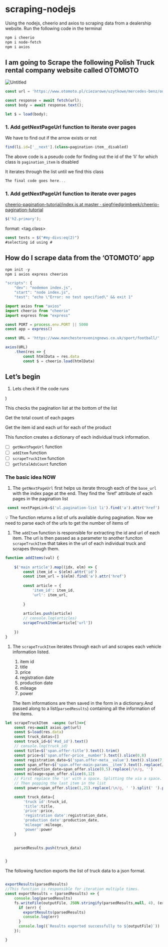 # scraping-nodejs
Using the nodejs, cheerio and  axios  to scraping data from a dealership website. 
Run the following code in the terminal

```powershell
npm i cheerio
npm i node-fetch
npm i axios

```

## I am going to Scrape the following Polish Truck rental company website called OTOMOTO

![Untitled](https://s3-us-west-2.amazonaws.com/secure.notion-static.com/1f0a14dc-b510-4fc3-946c-d0f8c5d66eea/Untitled.png)

```jsx
const url = 'https://www.otomoto.pl/ciezarowe/uzytkowe/mercedes-benz/od-+2014/q-actros?search%5Bfilter_enum_damaged%5D=0&search%5Border%5D=created_at+%3Adesc';

const response = await fetch(url);
const body = await response.text();

let $ = load(body);
```

### 1. Add getNextPageUrl function to iterate over pages



We have to find out if the arrow exists or not

```jsx
find(li.id=['__next'].(class=pagination-item__disabled)
```

The above code is a pseudo code for finding out the id of the ‘li’ for which class is `pagination_item` is disabled

It iterates through  the list until we find this class

```jsx
The final code goes here...
```

### 1. Add getNextPageUrl function to iterate over pages

[cheerio-pagination-tutorial/index.js at master · siegfriedgrimbeek/cheerio-pagination-tutorial](https://github.com/siegfriedgrimbeek/cheerio-pagination-tutorial/blob/master/index.js)



```jsx
$('h2.primary');
```

format: <tag.class>

```jsx
const tests = $("#my-divs:eq(2)")
#selecting id using #
```



## How do I scrape data from the ‘OTOMOTO’ app



```jsx
npm init -y
npm i axios express cheerios

"scripts": {
    "dev": "nodemon index.js",
    "start": "node index.js",
    "test": "echo \"Error: no test specified\" && exit 1"
```

```jsx
import axios from "axios"
import cheerio from "cheerio"
import express from "express"

const PORT = process.env.PORT || 5000
const app = express()

const URL = 'https://www.manchestereveningnews.co.uk/sport/football/'

axios(URL)
    .then(res => {
        const htmlData = res.data
        const $ = cheerio.load(htmlData)
```

## Let’s begin

1. Lets check if the code runs


)

This checks the pagination list at the bottom of the list



Get the total count of each pages

Get the item id and each url for each of the product

This function creates a dictionary of each individual truck information.

- [ ]  `getNextPageUrl` function
- [ ]  `addItem` function
- [ ]  `scrapeTruckItem` function
- [ ]  `getTotalAdsCount` function

### The basic idea NOW

1. The `getNextPageUrl` first helps us iterate through each of the `base_url` with the index page at the end. They find the 'href' attribute of each pages in the pagination list

```jsx
 const nextPageLink=$('ul.pagination-list li').find('a').attr('href')

```

              

<aside>
💡 The function returns a list of urls available during pagination.  Now we need to parse each of the urls to get the number of items of

</aside>

1. The `addItem` function is responsible for extracting the id and url of each item. The url is then passed as a parameter to another funciton  `scrapeTruckItem` that takes in the url of each individual truck and scrapes through them.


```jsx
function addItems(val) {
            
    $('main article').map((idx, elm) => {
        const item_id = $(elm).attr('id')
        const item_url = $(elm).find('a').attr('href')
        
        const article = {
            'item_id': item_id,
            'url': item_url,
            
        }
        
        articles.push(article)
        // console.log(articles)
        scrapeTruckItem(article['url'])
        
    })
}
```

1. The `scrapeTruckItem` iterates through each url and scrapes each vehicle information listed. 
    1. item id
    2. title
    3. price
    4. registration date
    5. production date
    6. mileage
    7. power
    
    The item informations are then saved in the form in a dictionary.And passed along to a list(`parsedResults`) containing all the information of the items.
    
```jsx
let scrapeTruckItem  =async (url)=>{
    const res=await axios.get(url)
    const $=load(res.data)
    const truck_datas=[]
    const truck_id=$('#ad_id').text()
    // console.log(truck_id)
    const title=$('span.offer-title').text().trim()
    const price=$('span.offer-price__number').text().slice(0,8)
    const registration_date=$('span.offer-meta__value').text().slice(7,27)
    const span_offer=$('span.offer-main-params__item').text().replace(/ /gi,'');
    const production_date=span_offer.slice(0,5).replace(/\n/g, '')
    const mileage=span_offer.slice(6,12)
    // First replace the '\n' with a space. Splitting the via a space. 
    // Then popping the last item in the list
    const power=span_offer.slice(1,21).replace(/\n/g, ' ').split(' ').pop()

    const truck_data={
        'truck id':truck_id,
        'title':title,
        'price':price,
        'registration date':registration_date,
        'production date':production_date,
        'mileage':mileage,
        'power':power
    }

    
    parsedResults.push(truck_data)


}
```

The following function exports the list of truck data to a json format.
```jsx

exportResults(parsedResults)
//This function is responsible for iteration multiple times.
const exportResults = (parsedResults) => {
    console.log(parsedResults)
    fs.writeFile(outputFile, JSON.stringify(parsedResults,null, 4), (err) => {
      if (err) {
        exportResults(parsedResults)
        console.log(err)
      }
      console.log((`Results exported successfully to ${outputFile}`))
    });

}


```
